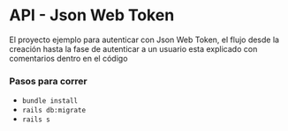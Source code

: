 # API - Json Web Token

El proyecto ejemplo para autenticar con Json Web Token, el flujo desde la creación hasta la fase de autenticar a un usuario esta explicado con comentarios dentro en el código

### Pasos para correr
* `bundle install`
* `rails db:migrate`
* `rails s`